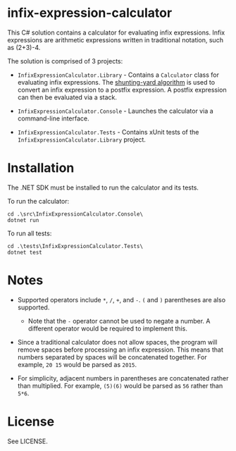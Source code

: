 # infix-expression-calculator

This C# solution contains a calculator for evaluating infix expressions. Infix expressions are arithmetic expressions written in traditional notation, such as (2+3)-4.

The solution is comprised of 3 projects:

- `InfixExpressionCalculator.Library` - Contains a `Calculator` class for evaluating infix expressions. The [shunting-yard algorithm](https://wikipedia.org/wiki/Shunting-yard_algorithm) is used to convert an infix expression to a postfix expression. A postfix expression can then be evaluated via a stack.

- `InfixExpressionCalculator.Console` - Launches the calculator via a command-line interface.

- `InfixExpressionCalculator.Tests` - Contains xUnit tests of the `InfixExpressionCalculator.Library` project.

# Installation

The .NET SDK must be installed to run the calculator and its tests.

To run the calculator:

```
cd .\src\InfixExpressionCalculator.Console\
dotnet run
```

To run all tests:

```
cd .\tests\InfixExpressionCalculator.Tests\
dotnet test
```

# Notes

- Supported operators include `*`, `/`, `+`, and `-`. `(` and `)` parentheses are also supported.

  - Note that the `-` operator cannot be used to negate a number. A different operator would be required to implement this.
  
- Since a traditional calculator does not allow spaces, the program will remove spaces before processing an infix expression. This means that numbers separated by spaces will be concatenated together. For example, `20 15` would be parsed as `2015`.

- For simplicity, adjacent numbers in parentheses are concatenated rather than multiplied. For example, `(5)(6)` would be parsed as `56` rather than `5*6`.

# License

See LICENSE.